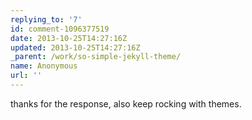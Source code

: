 ```yaml
---
replying_to: '7'
id: comment-1096377519
date: 2013-10-25T14:27:16Z
updated: 2013-10-25T14:27:16Z
_parent: /work/so-simple-jekyll-theme/
name: Anonymous
url: ''
---
```


thanks for the response, also keep rocking with themes.
